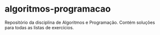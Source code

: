 # algoritmos-programacao
Repositório da disciplina de Algoritmos e Programação. Contém soluções para todas as listas de exercícios.
